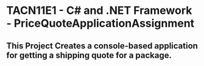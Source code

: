#  TACN11E1 - C# and .NET Framework - PriceQuoteApplicationAssignment

## This Project Creates a console-based application for getting a shipping quote for a package.

